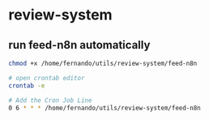 # review-system


## run feed-n8n automatically 
```bash
chmod +x /home/fernando/utils/review-system/feed-n8n

# open crontab editor
crontab -e

# Add the Cron Job Line
0 6 * * * /home/fernando/utils/review-system/feed-n8n
```

